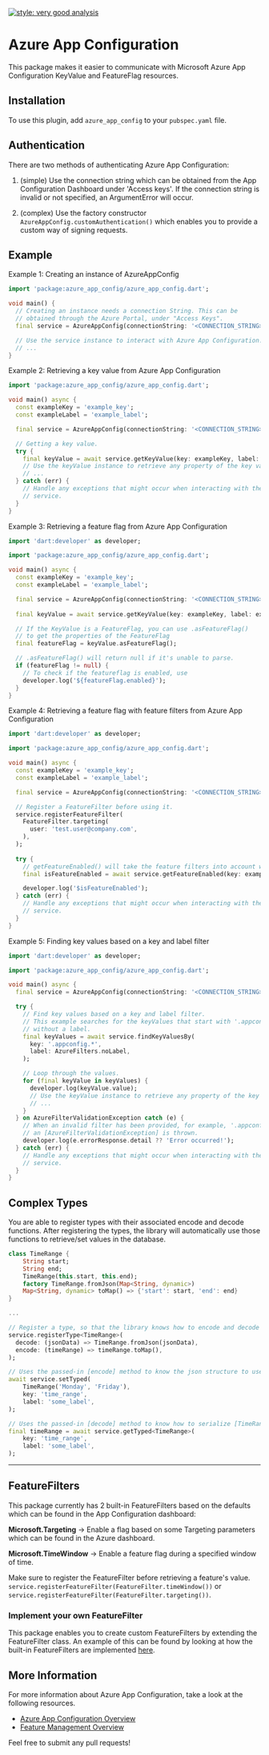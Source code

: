 [![style: very good analysis](https://img.shields.io/badge/style-very_good_analysis-B22C89.svg)](https://pub.dev/packages/very_good_analysis)

# Azure App Configuration  
This package makes it easier to communicate with Microsoft Azure App Configuration KeyValue and FeatureFlag resources.

## Installation
To use this plugin, add `azure_app_config` to your `pubspec.yaml` file.

## Authentication

There are two methods of authenticating Azure App Configuration:

1. (simple) Use the connection string which can be obtained from the App Configuration Dashboard under 'Access keys'. If the connection string is invalid or not specified, an ArgumentError will occur.

2. (complex) Use the factory constructor `AzureAppConfig.customAuthentication()` which enables you to provide a custom way of signing requests.

## Example 
Example 1: Creating an instance of AzureAppConfig

```dart
import 'package:azure_app_config/azure_app_config.dart';

void main() {
  // Creating an instance needs a connection String. This can be
  // obtained through the Azure Portal, under "Access Keys".
  final service = AzureAppConfig(connectionString: '<CONNECTION_STRING>');

  // Use the service instance to interact with Azure App Configuration.
  // ...
}
```
Example 2: Retrieving a key value from Azure App Configuration
```dart
import 'package:azure_app_config/azure_app_config.dart';

void main() async {
  const exampleKey = 'example_key';
  const exampleLabel = 'example_label';

  final service = AzureAppConfig(connectionString: '<CONNECTION_STRING>');

  // Getting a key value.
  try {
    final keyValue = await service.getKeyValue(key: exampleKey, label: exampleLabel);
    // Use the keyValue instance to retrieve any property of the key value.
    // ...
  } catch (err) {
    // Handle any exceptions that might occur when interacting with the Azure
    // service.
  }
}
```
Example 3: Retrieving a feature flag from Azure App Configuration
```dart
import 'dart:developer' as developer;

import 'package:azure_app_config/azure_app_config.dart';

void main() async {
  const exampleKey = 'example_key';
  const exampleLabel = 'example_label';

  final service = AzureAppConfig(connectionString: '<CONNECTION_STRING>');
  
  final keyValue = await service.getKeyValue(key: exampleKey, label: exampleLabel);

  // If the KeyValue is a FeatureFlag, you can use .asFeatureFlag()
  // to get the properties of the FeatureFlag
  final featureFlag = keyValue.asFeatureFlag();

  // .asFeatureFlag() will return null if it's unable to parse.
  if (featureFlag != null) {
    // To check if the featureflag is enabled, use
    developer.log('${featureFlag.enabled}');
  }
} 

```
Example 4: Retrieving a feature flag with feature filters from Azure App Configuration
```dart
import 'dart:developer' as developer;

import 'package:azure_app_config/azure_app_config.dart';

void main() async {
  const exampleKey = 'example_key';
  const exampleLabel = 'example_label';

  final service = AzureAppConfig(connectionString: '<CONNECTION_STRING>');

  // Register a FeatureFilter before using it.
  service.registerFeatureFilter(
    FeatureFilter.targeting(
      user: 'test.user@company.com',
    ),
  );
  
  try {
    // getFeatureEnabled() will take the feature filters into account when evaluating. 
    final isFeatureEnabled = await service.getFeatureEnabled(key: exampleKey, label: exampleLabel);

    developer.log('$isFeatureEnabled');
  } catch (err) {
    // Handle any exceptions that might occur when interacting with the Azure
    // service.
  }
}
```

Example 5: Finding key values based on a key and label filter
```dart
import 'dart:developer' as developer;

import 'package:azure_app_config/azure_app_config.dart';

void main() async {
  final service = AzureAppConfig(connectionString: '<CONNECTION_STRING>');

  try {
    // Find key values based on a key and label filter.
    // This example searches for the keyValues that start with '.appconfig.'
    // without a label.
    final keyValues = await service.findKeyValuesBy(
      key: '.appconfig.*',
      label: AzureFilters.noLabel,
    );

    // Loop through the values.
    for (final keyValue in keyValues) {
      developer.log(keyValue.value);
      // Use the keyValue instance to retrieve any property of the key value.
      // ...
    }
  } on AzureFilterValidationException catch (e) {
    // When an invalid filter has been provided, for example, '.appconfig.**',
    // an [AzureFilterValidationException] is thrown.
    developer.log(e.errorResponse.detail ?? 'Error occurred!');
  } catch (err) {
    // Handle any exceptions that might occur when interacting with the Azure
    // service.
  }
}
```

## Complex Types

You are able to register types with their associated 
encode and decode functions. After registering the types, the library will automatically use those functions to retrieve/set values in the database.
```dart
class TimeRange {
    String start;
    String end;
    TimeRange(this.start, this.end);
    factory TimeRange.fromJson(Map<String, dynamic>)
    Map<String, dynamic> toMap() => {'start': start, 'end': end}
}

...

// Register a type, so that the library knows how to encode and decode the model
service.registerType<TimeRange>(
  decode: (jsonData) => TimeRange.fromJson(jsonData),
  encode: (timeRange) => timeRange.toMap(),
);

// Uses the passed-in [encode] method to know the json structure to use.
await service.setTyped(
    TimeRange('Monday', 'Friday'),
    key: 'time_range',
    label: 'some_label',
);

// Uses the passed-in [decode] method to know how to serialize [TimeRange]
final timeRange = await service.getTyped<TimeRange>(
    key: 'time_range',
    label: 'some_label',
); 
```
---

## FeatureFilters
This package currently has 2 built-in FeatureFilters based on the defaults which can be found in the App Configuration dashboard:

**Microsoft.Targeting** -> Enable a flag based on some Targeting parameters which can be found in the Azure dashboard.  

**Microsoft.TimeWindow** -> Enable a feature flag during a specified window of time.

Make sure to register the FeatureFilter before retrieving a feature's value. <br>
`service.registerFeatureFilter(FeatureFilter.timeWindow())` 
or <br>
`service.registerFeatureFilter(FeatureFilter.targeting())`. 

### Implement your own FeatureFilter

This package enables you to create custom FeatureFilters by extending the FeatureFilter class. An example of this can be found by looking at how the built-in FeatureFilters are implemented [here](lib/src/feature_filters/targeting_filter.dart).


## More Information
For more information about Azure App Configuration, take a look at the following resources.

 - [Azure App Configuration Overview](https://learn.microsoft.com/en-us/azure/azure-app-configuration/overview)
 - [Feature Management Overview](https://learn.microsoft.com/en-us/azure/azure-app-configuration/concept-feature-management)


Feel free to submit any pull requests!
